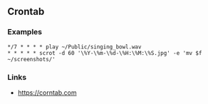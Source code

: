 ## Crontab

### Examples

    */7 * * * * play ~/Public/singing_bowl.wav
    * * * * * scrot -d 60 '\%Y-\%m-\%d-\%H:\%M:\%S.jpg' -e 'mv $f ~/screenshots/'

### Links

- https://corntab.com
